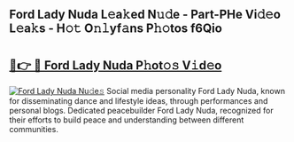 ## Ford Lady Nuda L𝚎a𝚔ed N𝚞𝚍e - Part-PHe Vi𝚍𝚎o L𝚎a𝚔s - H𝚘𝚝 O𝚗𝚕yf𝚊ns P𝚑𝚘tos f6Qio

# <h2><a href="http://kf12oa1.oniu.top/?m=Ford+Lady+Nuda">🔗👉 🔴 Ford Lady Nuda P𝚑ot𝚘𝚜 V𝚒d𝚎o</a></h2>

[![Ford Lady Nuda Nu𝚍e𝚜](https://i.imgur.com/0qMVB7G.gif)](http://kf12oa1.oniu.top/?m=Ford+Lady+Nuda)
Social media personality Ford Lady Nuda, known for disseminating dance and lifestyle ideas, through performances and personal blogs. Dedicated peacebuilder Ford Lady Nuda, recognized for their efforts to build peace and understanding between different communities.  

